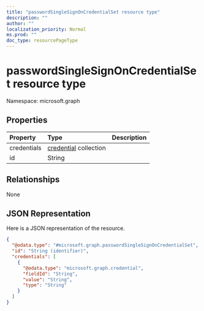 ```yaml
---
title: "passwordSingleSignOnCredentialSet resource type"
description: ""
author: ""
localization_priority: Normal
ms.prod: ""
doc_type: resourcePageType
---
```


# passwordSingleSignOnCredentialSet resource type


Namespace: microsoft.graph



## Properties
|Property|Type|Description|
|:---|:---|:---|
|credentials|[credential](../resources/credential.md) collection||
|id|String||

## Relationships
None

## JSON Representation
Here is a JSON representation of the resource.
<!-- {
  "blockType": "resource",
  "@odata.type": "microsoft.graph.passwordSingleSignOnCredentialSet"
}
-->
``` json
{
  "@odata.type": "#microsoft.graph.passwordSingleSignOnCredentialSet",
  "id": "String (identifier)",
  "credentials": [
    {
      "@odata.type": "microsoft.graph.credential",
      "fieldId": "String",
      "value": "String",
      "type": "String"
    }
  ]
}
```

